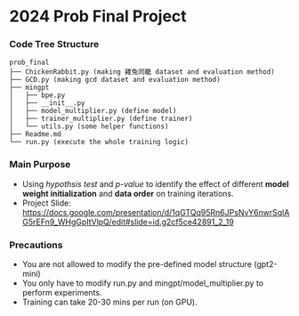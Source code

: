 # 2024 Prob Final Project

### Code Tree Structure
```
prob_final
├── ChickenRabbit.py (making 雞兔同籠 dataset and evaluation method)
├── GCD.py (making gcd dataset and evaluation method)
├── mingpt
│   ├── bpe.py
│   ├── __init__.py
│   ├── model_multiplier.py (define model)
│   ├── trainer_multiplier.py (define trainer)
│   └── utils.py (some helper functions)
├── Readme.md
└── run.py (execute the whole training logic)
```
### Main Purpose
* Using *hypothsis test* and *p-value* to identify the effect of different **model weight initialization** and **data order** on training iterations.
* Project Slide: https://docs.google.com/presentation/d/1qGTQq95Rn6JPsNvY6nwrSqlAG5rEFn9_WHgGpItVlpQ/edit#slide=id.g2cf5ce42891_2_19

### Precautions
* You are not allowed to modify the pre-defined model structure (gpt2-mini)
* You only have to modify run.py and mingpt/model_multiplier.py to perform experiments.
* Training can take 20-30 mins per run (on GPU).
